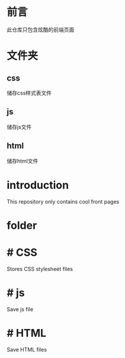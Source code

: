 # 前言
此仓库只包含炫酷的前端页面
# 文件夹
## css
储存css样式表文件
## js
储存js文件
## html
储存html文件

# introduction
This repository only contains cool front pages
# folder
# # CSS
Stores CSS stylesheet files
# # js
Save js file
# # HTML
Save HTML files